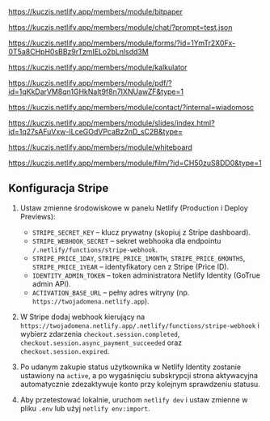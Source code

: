 https://kuczis.netlify.app/members/module/bitpaper

https://kuczis.netlify.app/members/module/chat/?prompt=test.json

https://kuczis.netlify.app/members/module/forms/?id=1YmTr2X0Fx-0T5a8CHpH0sBBz9rTzmIELo2bLnlsdd3M

https://kuczis.netlify.app/members/module/kalkulator

https://kuczis.netlify.app/members/module/pdf/?id=1qKkDarVM8qn1GHkNalt9f8n7IXNUawZF&type=1

https://kuczis.netlify.app/members/module/contact/?internal=wiadomosc

https://kuczis.netlify.app/members/module/slides/index.html?id=1q27sAFuVxw-ILceGOdVPcaBz2nD_sC2B&type=


    
https://kuczis.netlify.app/members/module/whiteboard

https://kuczis.netlify.app/members/module/film/?id=CH50zuS8DD0&type=1

## Konfiguracja Stripe

1. Ustaw zmienne środowiskowe w panelu Netlify (Production i Deploy Previews):

   * `STRIPE_SECRET_KEY` – klucz prywatny (skopiuj z Stripe dashboard).
   * `STRIPE_WEBHOOK_SECRET` – sekret webhooka dla endpointu `/.netlify/functions/stripe-webhook`.
   * `STRIPE_PRICE_1DAY`, `STRIPE_PRICE_1MONTH`, `STRIPE_PRICE_6MONTHS`, `STRIPE_PRICE_1YEAR` – identyfikatory cen z Stripe (Price ID).
   * `IDENTITY_ADMIN_TOKEN` – token administratora Netlify Identity (GoTrue admin API).
   * `ACTIVATION_BASE_URL` – pełny adres witryny (np. `https://twojadomena.netlify.app`).

2. W Stripe dodaj webhook kierujący na `https://twojadomena.netlify.app/.netlify/functions/stripe-webhook` i wybierz zdarzenia `checkout.session.completed`, `checkout.session.async_payment_succeeded` oraz `checkout.session.expired`.

3. Po udanym zakupie status użytkownika w Netlify Identity zostanie ustawiony na `active`, a po wygaśnięciu subskrypcji strona aktywacyjna automatycznie zdezaktywuje konto przy kolejnym sprawdzeniu statusu.

4. Aby przetestować lokalnie, uruchom `netlify dev` i ustaw zmienne w pliku `.env` lub użyj `netlify env:import`.

